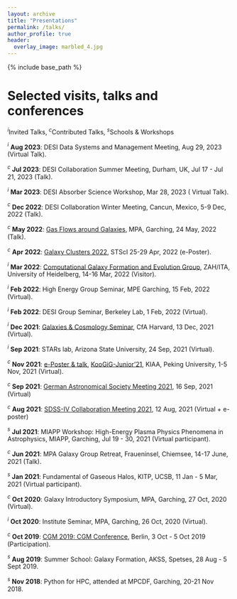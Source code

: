 ```yaml
---
layout: archive
title: "Presentations"
permalink: /talks/
author_profile: true
header:
  overlay_image: marbled_4.jpg
---
```


{% include base_path %}

# Selected visits, talks and conferences

$^i$Invited Talks, $^c$Contributed Talks, $^s$Schools & Workshops

$^i$ **Aug 2023**: DESI Data Systems and Management Meeting, Aug 29, 2023 (Virtual Talk). <br />

$^c$ **Jul 2023**: DESI Collaboration Summer Meeting, Durham, UK, Jul 17 - Jul 21, 2023 (Talk). <br />

$^i$ **Mar 2023**: DESI Absorber Science Workshop, Mar 28, 2023 ( Virtual Talk). <br />

$^c$ **Dec 2022**: DESI Collaboration Winter Meeting, Cancun, Mexico, 5-9 Dec, 2022 (Talk). <br />

$^c$ **May 2022**: [Gas Flows around Galaxies](https://indico.ph.tum.de/event/7018/), MPA, Garching, 24 May, 2022 (Talk). <br />

$^c$ **Apr 2022**: [Galaxy Clusters 2022](https://www.stsci.edu/contents/events/stsci/2022/april/galaxy-clusters-2022-challenging-our-cosmological-perspectives),
STScI 25-29 Apr, 2022 (e-Poster). <br />

$^i$ **Mar 2022**: [Computational Galaxy Formation and Evolution Group](https://zah.uni-heidelberg.de/research-groups#c2659), ZAH/ITA, University of Heidelberg, 14-16 Mar, 2022 (Visitor). <br />

$^i$ **Feb 2022**: High Energy Group Seminar, MPE Garching, 15 Feb, 2022 (Virtual). <br />

$^i$ **Feb 2022**: DESI Group Seminar, Berkeley Lab, 1 Feb, 2022 (Virtual). <br />

$^i$ **Dec 2021**: [Galaxies & Cosmology Seminar](https://pweb.cfa.harvard.edu/calendar/event/9298), CfA
Harvard, 13 Dec, 2021 (Virtual). <br />

$^i$ **Sep 2021**: STARs lab, Arizona State University, 24 Sep, 2021 (Virtual). <br />

$^c$ **Nov 2021**: [e-Poster & talk](https://www.bilibili.com/video/BV1nv411M7w3),
[KooGiG-Junior’21](https://kiaa.pku.edu.cn/KooGig_junior21/Home.htm), KIAA, Peking University, 1-5 Nov, 2021 (Virtual). <br />

$^c$ **Sep 2021**: [German Astronomical Society Meeting 2021](https://ag2021.astronomische-gesellschaft.de/view_splinter.php?session=Stars), 16 Sep, 2021 (Virtual)

$^c$ **Aug 2021**: [SDSS-IV Collaboration Meeting 2021](https://jhu2021.sdss.org/), 12 Aug, 2021 (Virtual + e-poster)

$^s$ **Jul 2021**: MIAPP Workshop: High-Energy Plasma Physics Phenomena in Astrophysics, MIAPP, Garching, Jul 19 - 30, 2021 (Virtual participant). <br />

$^c$ **Jun 2021**: MPA Galaxy Group Retreat, Fraueninsel, Chiemsee, 14-17 June, 2021 (Talk). <br />

$^s$ **Jan 2021**: Fundamental of Gaseous Halos, KITP, UCSB, 11 Jan - 5 Mar, 2021 (Virtual participant). <br />

$^c$ **Oct 2020**: Galaxy Introductory Symposium, MPA, Garching, 27 Oct, 2020 (Virtual). <br />

$^i$ **Oct 2020**: Institute Seminar, MPA, Garching, 26 Oct, 2020 (Virtual). <br />

$^c$ **Oct 2019**: [CGM 2019: CGM Conference](https://wwwmpa.mpa-garching.mpg.de/conf/berlincgm2019/),
Berlin, 3 Oct - 5 Oct 2019 (Participation). <br />

$^s$ **Aug 2019**: Summer School: Galaxy Formation, AKSS, Spetses, 28 Aug - 5 Sept 2019. <br />

$^s$ **Nov 2018**: Python for HPC, attended at MPCDF, Garching, 20-21 Nov 2018. <br />

